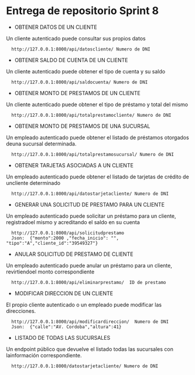# Entrega de repositorio Sprint 8

* OBTENER DATOS DE UN CLIENTE

Un cliente autenticado puede consultar sus propios datos

      http://127.0.0.1:8000/api/datoscliente/ Numero de DNI
      
* OBTENER SALDO DE CUENTA DE UN CLIENTE

Un cliente autenticado puede obtener el tipo de cuenta y su saldo

      http://127.0.0.1:8000/api/saldocuenta/ Numero de DNI

* OBTENER MONTO DE PRESTAMOS DE UN CLIENTE

Un cliente autenticado puede obtener el tipo de préstamo y total del mismo
  
      http://127.0.0.1:8000/api/totalprestamocliente/ Numero de DNI
 
* OBTENER MONTO DE PRESTAMOS DE UNA SUCURSAL

 Un empleado autenticado puede obtener el listado de préstamos otorgados deuna sucursal determinada.
 
      http://127.0.0.1:8000/api/totalprestamosucursal/ Numero de DNI
 
* OBTENER TARJETAS ASOCIADAS A UN CLIENTE

 Un empleado autenticado puede obtener el listado de tarjetas de crédito de uncliente determinado
 
      http://127.0.0.1:8000/api/datostarjetacliente/ Numero de DNI

* GENERAR UNA SOLICITUD DE PRESTAMO PARA UN CLIENTE

Un empleado autenticado puede solicitar un préstamo para un cliente, registradoel mismo y acreditando el saldo en su cuenta

      http://127.0.0.1:8000/api/solicitudprestamo
      Json:  {"monto":2000 ,"fecha_inicio": "", "tipo":"A","cliente_id":"39549327"}
    
* ANULAR SOLICITUD DE PRESTAMO DE CLIENTE

Un empleado autenticado puede anular un préstamo para un cliente, revirtiendoel monto correspondiente

      http://127.0.0.1:8000/api/eliminarprestamo/  ID de prestamo
 
* MODIFICAR DIRECCION DE UN CLIENTE

El propio cliente autenticado o un empleado puede modificar las direcciones.
      
      http://127.0.0.1:8000/api/modificardireccion/  Numero de DNI
      Json:  {"calle":"AV. Cordoba","altura":41}
      
* LISTADO DE TODAS LAS SUCURSALES

Un endpoint público que devuelve el listado todas las sucursales con lainformación correspondiente.

      http://127.0.0.1:8000/datostarjetacliente/ Numero de DNI


